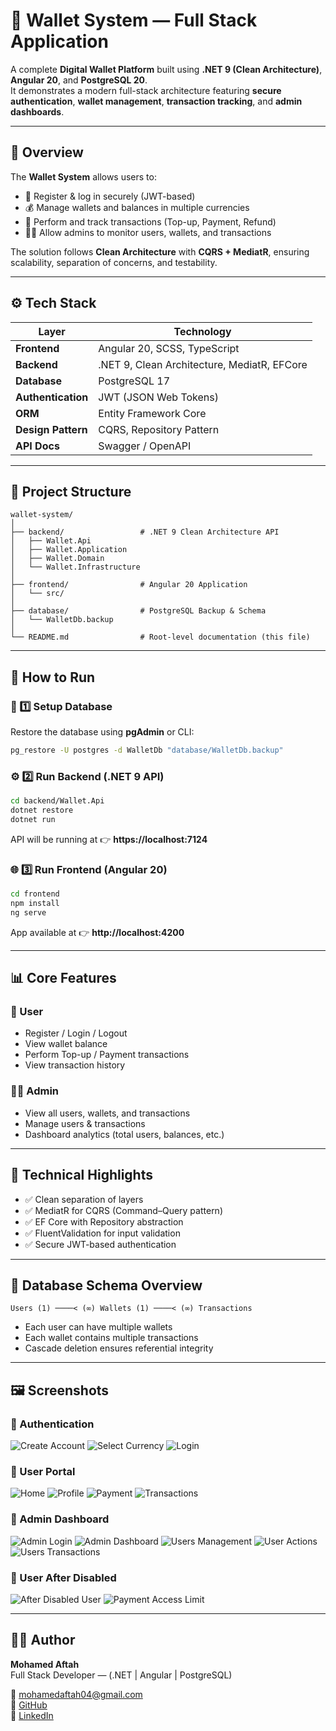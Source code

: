 # 💎 Wallet System — Full Stack Application

A complete **Digital Wallet Platform** built using **.NET 9 (Clean Architecture)**, **Angular 20**, and **PostgreSQL 20**.  
It demonstrates a modern full-stack architecture featuring **secure authentication**, **wallet management**, **transaction tracking**, and **admin dashboards**.

---

## 🧭 Overview

The **Wallet System** allows users to:

- 🔐 Register & log in securely (JWT-based)
- 💰 Manage wallets and balances in multiple currencies
- 💸 Perform and track transactions (Top-up, Payment, Refund)
- 🧑‍💼 Allow admins to monitor users, wallets, and transactions

The solution follows **Clean Architecture** with **CQRS + MediatR**, ensuring scalability, separation of concerns, and testability.

---

## ⚙️ Tech Stack

| Layer              | Technology                                  |
| ------------------ | ------------------------------------------- |
| **Frontend**       | Angular 20, SCSS, TypeScript                |
| **Backend**        | .NET 9, Clean Architecture, MediatR, EFCore |
| **Database**       | PostgreSQL 17                               |
| **Authentication** | JWT (JSON Web Tokens)                       |
| **ORM**            | Entity Framework Core                       |
| **Design Pattern** | CQRS, Repository Pattern                    |
| **API Docs**       | Swagger / OpenAPI                           |

---

## 🧩 Project Structure

```
wallet-system/
│
├── backend/                 # .NET 9 Clean Architecture API
│   ├── Wallet.Api
│   ├── Wallet.Application
│   ├── Wallet.Domain
│   └── Wallet.Infrastructure
│
├── frontend/                # Angular 20 Application
│   └── src/
│
├── database/                # PostgreSQL Backup & Schema
│   └── WalletDb.backup
│
└── README.md                # Root-level documentation (this file)
```

---

## 🚀 How to Run

### 🧱 1️⃣ Setup Database

Restore the database using **pgAdmin** or CLI:

```bash
pg_restore -U postgres -d WalletDb "database/WalletDb.backup"
```

### ⚙️ 2️⃣ Run Backend (.NET 9 API)

```bash
cd backend/Wallet.Api
dotnet restore
dotnet run
```

API will be running at 👉 **https://localhost:7124**

### 🌐 3️⃣ Run Frontend (Angular 20)

```bash
cd frontend
npm install
ng serve
```

App available at 👉 **http://localhost:4200**

---

## 📊 Core Features

### 👤 User
- Register / Login / Logout  
- View wallet balance  
- Perform Top-up / Payment transactions  
- View transaction history  

### 🧑‍💼 Admin
- View all users, wallets, and transactions  
- Manage users & transactions  
- Dashboard analytics (total users, balances, etc.)

---

## 🧠 Technical Highlights

- ✅ Clean separation of layers  
- ✅ MediatR for CQRS (Command–Query pattern)  
- ✅ EF Core with Repository abstraction  
- ✅ FluentValidation for input validation  
- ✅ Secure JWT-based authentication  

---

## 🧱 Database Schema Overview

```
Users (1) ────< (∞) Wallets (1) ────< (∞) Transactions
```

- Each user can have multiple wallets  
- Each wallet contains multiple transactions  
- Cascade deletion ensures referential integrity  

---

## 🖼️ Screenshots

### 🔐 Authentication
![Create Account](./screenshots/create-account.png)
![Select Currency](./screenshots/select-currency.png)
![Login](./screenshots/login-user.png)

### 👤 User Portal
![Home](./screenshots/home.png)
![Profile](./screenshots/profile.png)
![Payment](./screenshots/payment.png)
![Transactions](./screenshots/transactions.png)

### 💼 Admin Dashboard
![Admin Login](./screenshots/admin-login.png)
![Admin Dashboard](./screenshots/admin-dashboard.png)
![Users Management](./screenshots/users.png)
![User Actions](./screenshots/user-action.png)
![Users Transactions](./screenshots/users-transactions.png)

### 👤 User After Disabled
![After Disabled User](./screenshots/user-after-disabled.png)
![Payment Access Limit](./screenshots/payment-access-limit.png)


---

## 👨‍💻 Author

**Mohamed Aftah**  
Full Stack Developer — (.NET | Angular | PostgreSQL)  

📧 [mohamedaftah04@gmail.com](mailto:mohamedaftah04@gmail.com)  
🔗 [GitHub](https://github.com/MohamedAftah004)  
🔗 [LinkedIn](https://www.linkedin.com/in/mabd-elfattah/)
